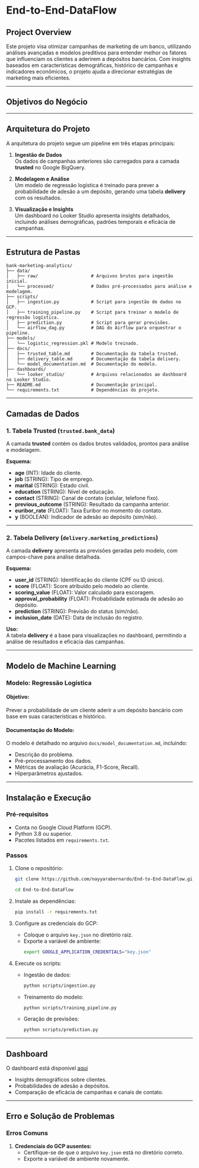 
# **End-to-End-DataFlow**

## **Project Overview**

Este projeto visa otimizar campanhas de marketing de um banco, utilizando análises avançadas e modelos preditivos para entender melhor os fatores que influenciam os clientes a aderirem a depósitos bancários. Com insights baseados em características demográficas, histórico de campanhas e indicadores econômicos, o projeto ajuda a direcionar estratégias de marketing mais eficientes.

---

## **Objetivos do Negócio**



---

## **Arquitetura do Projeto**

A arquitetura do projeto segue um pipeline em três etapas principais:

1. **Ingestão de Dados**  
   Os dados de campanhas anteriores são carregados para a camada **trusted** no Google BigQuery.

2. **Modelagem e Análise**  
   Um modelo de regressão logística é treinado para prever a probabilidade de adesão a um depósito, gerando uma tabela **delivery** com os resultados.

3. **Visualização e Insights**  
   Um dashboard no Looker Studio apresenta insights detalhados, incluindo análises demográficas, padrões temporais e eficácia de campanhas.

---

## **Estrutura de Pastas**

```plaintext
bank-marketing-analytics/
├── data/
│   ├── raw/                    # Arquivos brutos para ingestão inicial.
│   └── processed/              # Dados pré-processados para análise e modelagem.
├── scripts/
│   ├── ingestion.py            # Script para ingestão de dados no GCP.
│   ├── training_pipeline.py    # Script para treinar o modelo de regressão logística.
│   ├── prediction.py           # Script para gerar previsões.
│   └── airflow_dag.py          # DAG do Airflow para orquestrar o pipeline.
├── models/
│   └── logistic_regression.pkl # Modelo treinado.
├── docs/
│   ├── trusted_table.md        # Documentação da tabela trusted.
│   ├── delivery_table.md       # Documentação da tabela delivery.
│   └── model_documentation.md  # Documentação do modelo.
├── dashboards/
│   └── looker_studio/          # Arquivos relacionados ao dashboard no Looker Studio.
├── README.md                   # Documentação principal.
└── requirements.txt            # Dependências do projeto.
```

---

## **Camadas de Dados**

### **1. Tabela Trusted (`trusted.bank_data`)**  
A camada **trusted** contém os dados brutos validados, prontos para análise e modelagem.

**Esquema:**
- **age** (INT): Idade do cliente.
- **job** (STRING): Tipo de emprego.
- **marital** (STRING): Estado civil.
- **education** (STRING): Nível de educação.
- **contact** (STRING): Canal de contato (celular, telefone fixo).
- **previous_outcome** (STRING): Resultado da campanha anterior.
- **euribor_rate** (FLOAT): Taxa Euribor no momento do contato.
- **y** (BOOLEAN): Indicador de adesão ao depósito (sim/não).

---

### **2. Tabela Delivery (`delivery.marketing_predictions`)**  
A camada **delivery** apresenta as previsões geradas pelo modelo, com campos-chave para análise detalhada.

**Esquema:**
- **user_id** (STRING): Identificação do cliente (CPF ou ID único).
- **score** (FLOAT): Score atribuído pelo modelo ao cliente.
- **scoring_value** (FLOAT): Valor calculado para escoragem.
- **approval_probability** (FLOAT): Probabilidade estimada de adesão ao depósito.
- **prediction** (STRING): Previsão do status (sim/não).
- **inclusion_date** (DATE): Data de inclusão do registro.

**Uso:**  
A tabela **delivery** é a base para visualizações no dashboard, permitindo a análise de resultados e eficácia das campanhas.

---

## **Modelo de Machine Learning**

### **Modelo: Regressão Logística**
#### **Objetivo:**
Prever a probabilidade de um cliente aderir a um depósito bancário com base em suas características e histórico.

#### **Documentação do Modelo:**
O modelo é detalhado no arquivo `docs/model_documentation.md`, incluindo:
- Descrição do problema.
- Pré-processamento dos dados.
- Métricas de avaliação (Acurácia, F1-Score, Recall).
- Hiperparâmetros ajustados.

---

## **Instalação e Execução**

### **Pré-requisitos**
- Conta no Google Cloud Platform (GCP).
- Python 3.8 ou superior.
- Pacotes listados em `requirements.txt`.

### **Passos**
1. Clone o repositório:
   ```bash
   git clone https://github.com/nayyarabernardo/End-to-End-DataFlow.git

   cd End-to-End-DataFlow
   ```

2. Instale as dependências:
   ```bash
   pip install -r requirements.txt
   ```

3. Configure as credenciais do GCP:
   - Coloque o arquivo `key.json` no diretório raiz.
   - Exporte a variável de ambiente:
     ```bash
     export GOOGLE_APPLICATION_CREDENTIALS="key.json"
     ```

4. Execute os scripts:
   - Ingestão de dados:
     ```bash
     python scripts/ingestion.py
     ```
   - Treinamento do modelo:
     ```bash
     python scripts/training_pipeline.py
     ```
   - Geração de previsões:
     ```bash
     python scripts/prediction.py
     ```

---

## **Dashboard**

O dashboard está disponível [aqui](https://lookerstudio.google.com/reporting/53ba542b-9439-416a-a2f9-9e5ac1eb7f8f)
- Insights demográficos sobre clientes.
- Probabilidades de adesão a depósitos.
- Comparação de eficácia de campanhas e canais de contato.

---

## **Erro e Solução de Problemas**

### **Erros Comuns**
1. **Credenciais do GCP ausentes:**
   - Certifique-se de que o arquivo `key.json` está no diretório correto.
   - Exporte a variável de ambiente novamente.

